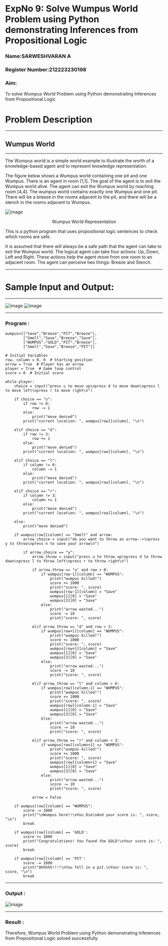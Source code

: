 <h1>ExpNo 9: Solve Wumpus World Problem using Python demonstrating Inferences from Propositional Logic</h1> 
<h3>Name:SARWESHVARAN A</h3>
<h3>Register Number:212223230198</h3>
<H3>Aim:</H3>
<p>
    To solve  Wumpus World Problem using Python demonstrating Inferences from Propositional Logic
</p>
<h1>Problem Description</h1>
<hr>
<h2>Wumpus World</h2>
<hr>
The Wumpus world is a simple world example to illustrate the worth of a knowledge-based agent and to represent knowledge representation.

The figure below shows a Wumpus world containing one pit and one Wumpus. There is an agent in room [1,1]. The goal of the agent is to exit the Wumpus world alive. The agent can exit the Wumpus world by reaching room [4,4]. The wumpus world contains exactly one Wumpus and one pit. There will be a breeze in the rooms adjacent to the pit, and there will be a stench in the rooms adjacent to Wumpus.

![image](https://github.com/natsaravanan/19AI405FUNDAMENTALSOFARTIFICIALINTELLIGENCE/assets/87870499/cd6b68dc-c79f-4dcb-8126-04da90d65912)

<center>Wumpus World Representation</center>
<p>
This is a python program that uses propositional logic sentences to check which rooms are safe. 

It is assumed that there will always be a safe path that the agent can take to exit the Wumpus world. The logical agent can take four actions: Up, Down, Left and Right. These actions help the agent move from one room to an adjacent room. The agent can perceive two things: Breeze and Stench.
</p>

<hr>
<h1>Sample Input and Output:</h1>
<hr>

![image](https://github.com/natsaravanan/19AI405FUNDAMENTALSOFARTIFICIALINTELLIGENCE/assets/87870499/8696111a-a4a7-47cb-ba4b-43a4ef88573f)
![image](https://github.com/natsaravanan/19AI405FUNDAMENTALSOFARTIFICIALINTELLIGENCE/assets/87870499/4be5bf06-79fa-4fa0-9334-38a33f06060b)
<hr>


<h3>Program : </h3>

```
wumpus=[["Save","Breeze","PIT","Breeze"],
        ["Smell","Save","Breeze","Save"],
        ["WUMPUS","GOLD","PIT","Breeze"],
        ["Smell","Save","Breeze","PIT"]]

# Initial Variables
row, column = 0, 0  # Starting position
arrow = True  # Player has an arrow
player = True  # Game loop control
score = 0  # Initial score

while player:
    choice = input("press u to move up\npress d to move down\npress l to move left\npress r to move right\n")
    
    if choice == "u":
        if row != 0:
            row -= 1
        else:
            print("move denied")
        print("current location: ", wumpus[row][column], "\n")

    elif choice == "d":
        if row != 3:
            row += 1
        else:
            print("move denied")
        print("current location: ", wumpus[row][column], "\n")

    elif choice == "l":
        if column != 0:
            column -= 1
        else:
            print("move denied")
        print("current location: ", wumpus[row][column], "\n")

    elif choice == "r":
        if column != 3:
            column += 1
        else:
            print("move denied")
        print("current location: ", wumpus[row][column], "\n")

    else:
        print("move denied")

    if wumpus[row][column] == "Smell" and arrow:
        arrow_choice = input("do you want to throw an arrow-->\npress y to throw\npress n to save your arrow\n")
        
        if arrow_choice == "y":
            arrow_throw = input("press u to throw up\npress d to throw down\npress l to throw left\npress r to throw right\n")
            
            if arrow_throw == "u" and row > 0:
                if wumpus[row-1][column] == "WUMPUS":
                    print("wumpus killed!")
                    score += 1000
                    print("score: ", score)
                    wumpus[row-1][column] = "Save"
                    wumpus[1][0] = "Save"
                    wumpus[3][0] = "Save"
                else:
                    print("arrow wasted...")
                    score -= 10
                    print("score: ", score)

            elif arrow_throw == "d" and row < 3:
                if wumpus[row+1][column] == "WUMPUS":
                    print("wumpus killed!")
                    score += 1000
                    print("score: ", score)
                    wumpus[row+1][column] = "Save"
                    wumpus[1][0] = "Save"
                    wumpus[3][0] = "Save"
                else:
                    print("arrow wasted...")
                    score -= 10
                    print("score: ", score)

            elif arrow_throw == "l" and column > 0:
                if wumpus[row][column-1] == "WUMPUS":
                    print("wumpus killed!")
                    score += 1000
                    print("score: ", score)
                    wumpus[row][column-1] = "Save"
                    wumpus[1][0] = "Save"
                    wumpus[3][0] = "Save"
                else:
                    print("arrow wasted...")
                    score -= 10
                    print("score: ", score)

            elif arrow_throw == "r" and column < 3:
                if wumpus[row][column+1] == "WUMPUS":
                    print("wumpus killed!")
                    score += 1000
                    print("score: ", score)
                    wumpus[row][column+1] = "Save"
                    wumpus[1][0] = "Save"
                    wumpus[3][0] = "Save"
                else:
                    print("arrow wasted...")
                    score -= 10
                    print("score: ", score)

            arrow = False

    if wumpus[row][column] == "WUMPUS":
        score -= 1000
        print("\nWumpus here!!\nYou Die\nAnd your score is: ", score, "\n")
        break

    if wumpus[row][column] == 'GOLD':
        score += 1000
        print("Congratulations! You found the GOLD!\nYour score is: ", score)
        break

    if wumpus[row][column] == 'PIT':
        score -= 1000
        print("Ahhhhh!!!!\nYou fell in a pit.\nYour score is: ", score, "\n")
        break
```

<hr>

<h3>Output :</h3>

![image](https://github.com/user-attachments/assets/cdafd40e-53e9-4bb0-a460-e75dd8ca852e)

<hr>

<h3>Result :</h3>
<p>Therefore, Wumpus World Problem using Python demonstrating Inferences from Propositional Logic solved successfully.</p>


